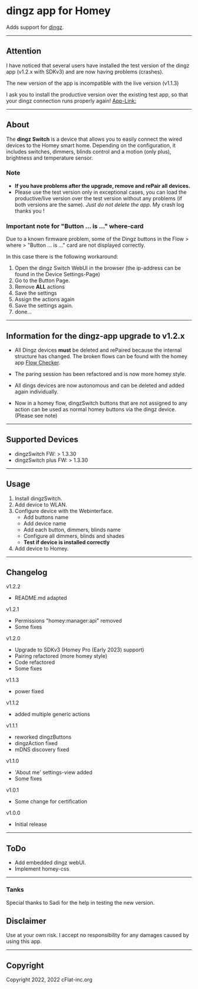 # dingz app for Homey

Adds support for [dingz](https://www.dingz.ch/).

---

## Attention

I have noticed that several users have installed the test version of the dingz app (v1.2.x with SDKv3) and are now having problems (crashes).

The new version of the app is incompatible with the live version (v1.1.3)

I ask you to install the productive version over the existing test app, so that your dingz connection runs properly again! [App-Link:](https://homey.app/de-ch/app/org.cflat-inc.dingz/dingz/)

---

## About

The **dingz Switch** is a device that allows you to easily connect the wired devices to the Homey smart home. Depending on the configuration, it includes switches, dimmers, blinds control and a motion (only plus), brightness and temperature sensor.

### Note

- **If you have problems after the upgrade, remove and rePair all devices.**
- Please use the test version only in exceptional cases, you can load the productive/live version over the test version without any problems (if both versions are the same). *Just do not delete the app*. My crash log thanks you !

### Important note for "Button ... is ..." where-card

Due to a known firmware problem, some of the Dingz buttons in the Flow > where > "Button ... is ..." card are not displayed correctly.

In this case there is the following workaround:

1. Open the dingz Switch WebUI in the browser (the ip-address can be found in the Device Settings-Page)
1. Go to the Button Page.
1. Remove **ALL** actions
1. Save the settings
1. Assign the actions again
1. Save the settings again.
1. done...

---

## Information for the dingz-app upgrade to v1.2.x

- All Dingz devices **must** be deleted and rePaired because the internal structure has changed. The broken flows can be found with the homey app [Flow Checker](https://homey.app/de-ch/app/com.athom.flowchecker/Flow-Checker/).

- The paring session has been refactored and is now more homey style.

- All dings devices are now autonomous and can be deleted and added again individually.

- Now in a homey flow, dingzSwitch buttons that are not assigned to any action can be used as normal homey buttons via the dingz device. (Please see note)

---

## Supported Devices

- dingzSwitch FW: > 1.3.30
- dingzSwitch plus FW: > 1.3.30

---

## Usage

1. Install dingzSwitch.
1. Add device to WLAN.
1. Configure device with the Webinterface.
   - Add buttons name
   - Add device name
   - Add each button, dimmers, blinds name
   - Configure all dimmers, blinds and shades
   - **Test if device is installed correctly**
1. Add device to Homey.

---

## Changelog

v1.2.2

- README.md adapted

v1.2.1

- Permissions "homey:manager:api" removed
- Some fixes

v1.2.0

- Upgrade to SDKv3 (Homey Pro (Early 2023) support)
- Pairing refactored (more homey style)
- Code refactored
- Some fixes

v1.1.3

- power fixed

v1.1.2

- added multiple generic actions

v1.1.1

- reworked dingzButtons
- dingzAction fixed
- mDNS discovery fixed

v1.1.0

- 'About me' settings-view added
- Some fixes

v1.0.1

- Some change for certification

v1.0.0

- Initial release

---

## ToDo

- Add embedded dingz webUI.
- Implement homey-css

---

### Tanks

Special thanks to Sadi for the help in testing the new version.

## Disclaimer

Use at your own risk. I accept no responsibility for any damages caused by using this app.

---

## Copyright

Copyright 2022, 2022 cFlat-inc.org
